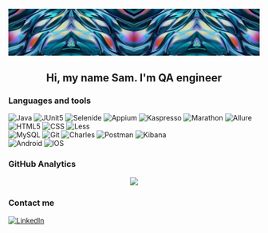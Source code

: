 [![Header](https://github.com/SamGruzdev/samgruzdev/blob/main/assets/Header_3.png)](http://samgruzdev.ru/)

<h2 align="center">Hi, my name Sam. I'm QA engineer</h2>

### Languages and tools

![Java](https://img.shields.io/badge/-Java-333333?style=flat&logo=Java)
![JUnit5](https://img.shields.io/badge/-Junit5-333333?style=flat&logo=junit5)
![Selenide](https://img.shields.io/badge/-Selenide-333333?style=flat&logo=Selenium&logoColor=blue)
![Appium](https://img.shields.io/badge/-Appium-730099?style=flat&logo=Appium&logoColor=blue)
![Kaspresso](https://img.shields.io/badge/-Kaspresso-3CB371?style=flat&logo=Kaspresso&logoColor=success)
![Marathon](https://img.shields.io/badge/-Marathon-1E90FF?style=flat&logo=Marathon&logoColor=success)
![Allure](https://img.shields.io/badge/-Allure_report-00998a?style=flat&logo=allure&logoColor=blue)  
![HTML5](https://img.shields.io/badge/-HTML5-333333?style=flat&logo=HTML5)
![CSS](https://img.shields.io/badge/-CSS-333333?style=flat&logo=CSS3&logoColor=1572B6)
![Less](https://img.shields.io/badge/-Less-000000?style=flat&logo=less)  
![MySQL](https://img.shields.io/badge/-MySQL-333333?style=flat&logo=mysql)
![Git](https://img.shields.io/badge/-Git-000000?style=flat&logo=git)
![Charles](https://img.shields.io/badge/-Charles-99003d?style=flat&logo=Charles)
![Postman](https://img.shields.io/badge/-Postman-205fbd?style=flat&logo=postman)
![Kibana](https://img.shields.io/badge/-Kibana-005571?style=flat&logo=Kibana)     
![Android](https://img.shields.io/badge/-Android-333333?style=flat&logo=Android)
![IOS](https://img.shields.io/badge/-IOS-333333?style=flat)

### GitHub Analytics
<p align="center">
    <a href="https://github.com/SamGruz">
        <img height="150em" src="https://github-readme-stats.vercel.app/api?username=SamGruz&show_icons=true&count_private=true&theme=react&hide_border=true&bg_color=0D1117"/>
    </a>
</p>

### Contact me

<a href="https://www.linkedin.com/in/samgruzdev/" target="_blank"> <img src="https://img.icons8.com/color/48/000000/linkedin.png" alt="LinkedIn" width="28" height="28"/></a>
